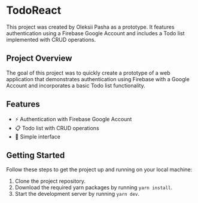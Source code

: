 # TodoReact
This project was created by Oleksii Pasha as a prototype. It features authentication using a Firebase Google Account and includes a Todo list implemented with CRUD operations.

## Project Overview
The goal of this project was to quickly create a prototype of a web application that demonstrates authentication using Firebase with a Google Account and incorporates a basic Todo list functionality.

## Features
- ⚡ Authentication with Firebase Google Account
- 📋 Todo list with CRUD operations
- 📲 Simple interface

## Getting Started
Follow these steps to get the project up and running on your local machine:
1. Clone the project repository.
2. Download the required yarn packages by running `yarn install`.
3. Start the development server by running `yarn dev`.
